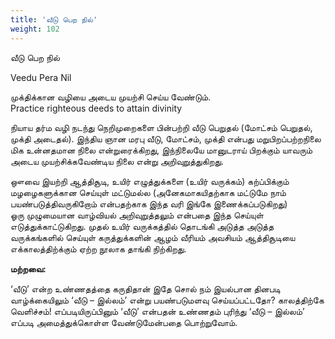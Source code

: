 ```yaml
---
title: 'வீடு பெற நில்'
weight: 102
---
```

 

வீடு பெற நில்

Veedu Pera Nil

முக்திக்கான வழியை அடைய முயற்சி செய்ய வேண்டும்.  
Practice righteous deeds to attain divinity

நியாய தர்ம வழி நடந்து நெறிமுறைகளை பின்பற்றி வீடு பெறுதல் (மோட்சம் பெறுதல், முக்தி அடைதல்). இந்திய ஞான மரபு வீடு, மோட்சம், முக்தி என்பது மறுபிறப்பற்றநிலை மிக உன்னதமான நிலை என்றுரைக்கிறது, இந்நிலையே மானுடராய் பிறக்கும் யாவரும் அடைய முயற்சிக்கவேண்டிய நிலை என்று அறிவுறுத்துகிறது.

ஔவை இயற்றி ஆத்திசூடி, உயிர் எழுத்துக்களை (உயிர் வருக்கம்) கற்ப்பிக்கும் மழழைகளுக்கான செய்யுள் மட்டுமல்ல (அனேகமாகயிதற்காக மட்டுமே நாம் பயண்படுத்திவருகிறோம் என்பதற்காக இந்த வரி இங்கே இணைக்கப்படுகிறது)  
ஓரு முழுமையான வாழ்வியல் அறிவுறுத்தலும் என்பதை இந்த செய்யுள் எடுத்துக்காட்டுகிறது. முதல் உயிர் வருக்கத்தில் தொடங்கி அடுத்த அடுத்த வருக்கங்களில் செய்யுள் கருத்துக்களின் ஆழம் வீரியம் அவசியம் ஆத்திசூடியை எக்காலத்திற்க்கும் ஏற்ற நூலாக தாங்கி நிற்கிறது.

**மற்றவை:**

‘வீடு’ என்ற உண்ணதத்தை கருதிதான் இதே சொல் நம் இயல்பான தினபடி வாழ்க்கையிலும் ‘வீடு – இல்லம்’ என்று பயண்படுமளவு செய்யப்பட்டதோ? காலத்திற்கே வெளிச்சம்! எப்படியிருப்பினும் ‘வீடு’ என்பதன் உண்ணதம் புரிந்து ‘வீடு – இல்லம்’ எப்படி அமைத்துக்கொள்ள வேண்டுமேன்பதை பொற்றுவோம்.